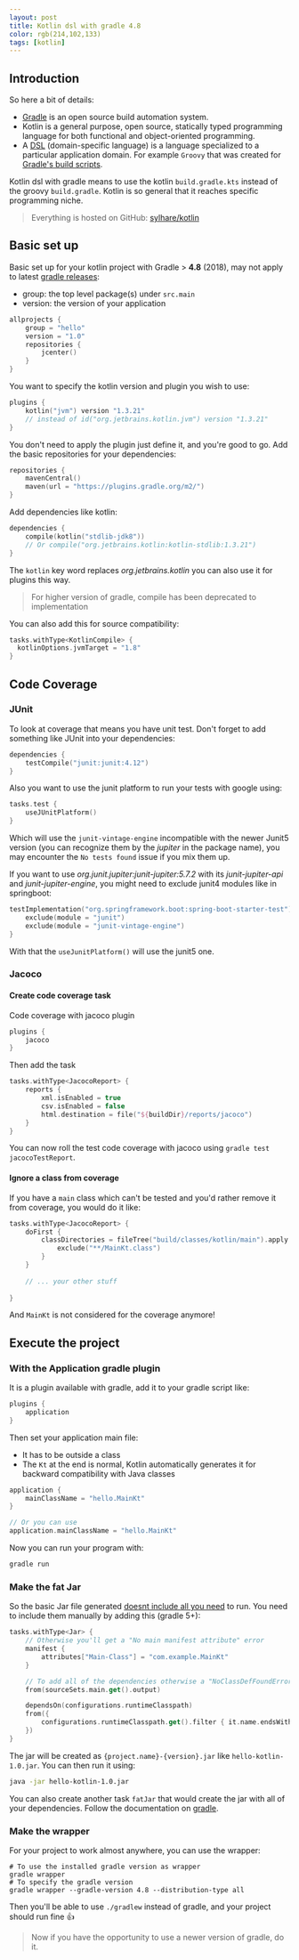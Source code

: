 ```yaml
---
layout: post
title: Kotlin dsl with gradle 4.8
color: rgb(214,102,133)
tags: [kotlin]
---
```


## Introduction

So here a bit of details:

- [Gradle][3] is an open source build automation system.
- Kotlin is a general purpose, open source, statically typed programming language for both functional and object-oriented programming.
- A [DSL][1] (domain-specific language) is a language specialized to a particular application domain. 
  For example `Groovy` that was created for [Gradle's build scripts][5].

Kotlin dsl with gradle means to use the kotlin `build.gradle.kts` instead of the groovy `build.gradle`.
Kotlin is so general that it reaches specific programming niche.

> Everything is hosted on GitHub: [sylhare/kotlin][4] 

## Basic set up

Basic set up for your kotlin project with Gradle > **4.8** (2018), may not apply to latest [gradle releases][7]:

- group: the top level package(s) under `src.main`
- version: the version of your application

```kotlin
allprojects {
    group = "hello"
    version = "1.0"
    repositories {
        jcenter()
    }
}
```

You want to specify the kotlin version and plugin you wish to use:

```kotlin
plugins {
    kotlin("jvm") version "1.3.21"
    // instead of id("org.jetbrains.kotlin.jvm") version "1.3.21"
}
```

You don't need to apply the plugin just define it, and you're good to go.
Add the basic repositories for your dependencies:

```kotlin
repositories {
    mavenCentral()
    maven(url = "https://plugins.gradle.org/m2/")
}    
```

Add dependencies like kotlin:

```kotlin
dependencies {
    compile(kotlin("stdlib-jdk8"))
    // Or compile("org.jetbrains.kotlin:kotlin-stdlib:1.3.21")
}
```

The `kotlin` key word replaces _org.jetbrains.kotlin_ you can also use it for plugins this way.

> For higher version of gradle, compile has been deprecated to implementation  

You can also add this for source compatibility:

```kotlin
tasks.withType<KotlinCompile> {
  kotlinOptions.jvmTarget = "1.8"
}
```

## Code Coverage

### JUnit

To look at coverage that means you have unit test.
Don't forget to add something like JUnit into your dependencies:

```kotlin
dependencies {
    testCompile("junit:junit:4.12")
}    
```

Also you want to use the junit platform to run your tests with google using:

```kotlin
tasks.test {
    useJUnitPlatform()
}
```

Which will use the `junit-vintage-engine` incompatible with the newer Junit5 version 
(you can recognize them by the _jupiter_ in the package name), you may encounter the `No tests found` issue
if you mix them up.

If you want to use _org.junit.jupiter:junit-jupiter:5.7.2_ with its _junit-jupiter-api_ and _junit-jupiter-engine_,
you might need to exclude junit4 modules like in springboot:

```kotlin
testImplementation("org.springframework.boot:spring-boot-starter-test") {
    exclude(module = "junit")
    exclude(module = "junit-vintage-engine")
}
```

With that the `useJunitPlatform()` will use the junit5 one.

### Jacoco

#### Create code coverage task

Code coverage with jacoco plugin

```kotlin
plugins {
    jacoco
}
```

Then add the task

```kotlin
tasks.withType<JacocoReport> {
    reports {
        xml.isEnabled = true
        csv.isEnabled = false
        html.destination = file("${buildDir}/reports/jacoco")
    }
}
```

You can now roll the test code coverage with jacoco using `gradle test jacocoTestReport`.

#### Ignore a class from coverage

If you have a `main` class which can't be tested and you'd rather remove it from coverage, you would do it like:

```kotlin
tasks.withType<JacocoReport> {
    doFirst {
        classDirectories = fileTree("build/classes/kotlin/main").apply {
            exclude("**/MainKt.class")
        }
    }
    
    // ... your other stuff
    
}
```

And `MainKt` is not considered for the coverage anymore!

## Execute the project

### With the Application gradle plugin

It is a plugin available with gradle, add it to your gradle script like:

```kotlin
plugins {
    application
}
```

Then set your application main file: 

- It has to be outside a class
- The `Kt` at the end is normal, Kotlin automatically generates it for backward compatibility with Java classes

```kotlin
application {
    mainClassName = "hello.MainKt"
}

// Or you can use
application.mainClassName = "hello.MainKt"
```

Now you can run your program with:

```bash
gradle run
```

### Make the fat Jar

So the basic Jar file generated [doesnt include all you need][6] to run.
You need to include them manually by adding this (gradle 5+):


```kotlin
tasks.withType<Jar> {
    // Otherwise you'll get a "No main manifest attribute" error
    manifest {
        attributes["Main-Class"] = "com.example.MainKt"
    }

    // To add all of the dependencies otherwise a "NoClassDefFoundError" error
    from(sourceSets.main.get().output)

    dependsOn(configurations.runtimeClasspath)
    from({
        configurations.runtimeClasspath.get().filter { it.name.endsWith("jar") }.map { zipTree(it) }
    })
}
``` 

The jar will be created as `{project.name}-{version}.jar` like `hello-kotlin-1.0.jar`.
You can then run it using:

```bash
java -jar hello-kotlin-1.0.jar
```

You can also create another task `fatJar` that would create the jar with all of your dependencies.
Follow the documentation on [gradle][2].

### Make the wrapper

For your project to work almost anywhere, you can use the wrapper:

```
# To use the installed gradle version as wrapper
gradle wrapper 
# To specify the gradle version
gradle wrapper --gradle-version 4.8 --distribution-type all
```

Then you'll be able to use `./gradlew` instead of gradle, and your project should run fine 👍

> Now if you have the opportunity to use a newer version of gradle, do it. 

[1]: https://en.wikipedia.org/wiki/Domain-specific_language "Wikipedia DSL"
[2]: https://docs.gradle.org/current/userguide/working_with_files.html#sec:creating_uber_jar_example "uber jar"
[3]: https://docs.gradle.org/current/userguide/application_plugin.html#sec:application_usage "gradle.org"
[4]: https://github.com/sylhare/Kotlin/tree/master/hello-kotlin "Hello Kotlin"
[5]: https://blog.outadoc.fr/2020/06/converting-gradle-to-gradle-kts/ "Migrate from groovy to kotlin dsl"
[6]: https://stackoverflow.com/a/61373175/7747942 "mainfest Kotlin Jar"
[7]: https://gradle.org/releases/ "gradle releases"
